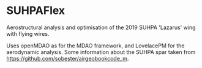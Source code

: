 # SUHPAFlex
Aerostructural analysis and optimisation of the 2019 SUHPA 'Lazarus' wing with flying wires.

Uses openMDAO as for the MDAO framework, and LovelacePM for the aerodynamic analysis.
Some information about the SUHPA spar taken from https://github.com/sobester/airgeobookcode_m.
